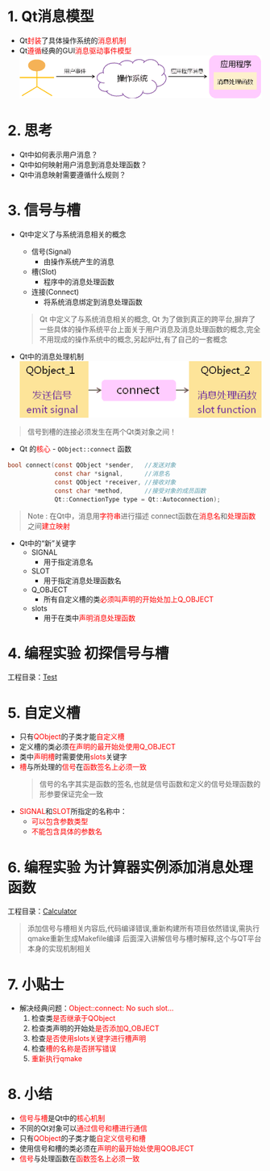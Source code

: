 # 1. Qt消息模型
- Qt<font color=red>封装</font>了具体操作系统的<font color=red>消息机制</font>
- Qt<font color=red>遵循</font>经典的GUI<font color=red>消息驱动事件模型</font>
![](vx_images/010_1.png)

# 2. 思考
- Qt中如何表示用户消息？
- Qt中如何映射用户消息到消息处理函数？
- Qt中消息映射需要遵循什么规则？

# 3. 信号与槽
- Qt中定义了与系统消息相关的概念
    - 信号(Signal)
        - 由操作系统产生的消息
    - 槽(Slot)
        - 程序中的消息处理函数
    - 连接(Connect)
        - 将系统消息绑定到消息处理函数
    > Qt 中定义了与系统消息相关的概念, Qt 为了做到真正的跨平台,摒弃了一些具体的操作系统平台上面关于用户消息及消息处理函数的概念,完全不用现成的操作系统中的概念,另起炉灶,有了自己的一套概念

- Qt中的消息处理机制
![](vx_images/010_2.png)
> 信号到槽的连接必须发生在两个Qt类对象之间！

- Qt 的<font color=red>核心</font> - `QObject::connect` 函数

```c
bool connect(const QObject *sender,   //发送对象
             const char *signal,      //消息名
             const QObject *receiver, //接收对象
             const char *method,      //接受对象的成员函数
             Qt::ConnectionType type = Qt::Autoconnection);
```
> Note :
> 在Qt中，消息用<font color=red>字符串</font>进行描述
> connect函数在<font color=red>消息名</font>和<font color=red>处理函数</font>之间<font color=red>建立映射</font>

- Qt中的“新”关键字
    - SIGNAL
        - 用于指定消息名
    - SLOT
        - 用于指定消息处理函数名
    - Q_OBJECT
        - 所有自定义槽的类<font color=red>必须叫声明的开始处加上Q_OBJECT</font>
    - slots
        - 用于在类中<font color=red>声明消息处理函数</font>

# 4. 编程实验 初探信号与槽
工程目录：[Test](vx_attachments\010_simple_message_handler\Test)

# 5. 自定义槽
- 只有<font color=red>QObject</font>的子类才能<font color=red>自定义槽</font>
- 定义槽的类必须<font color=red>在声明的最开始处使用Q_OBJECT</font>
- 类中<font color=red>声明槽</font>时需要使用<font color=red>slots</font>关键字
- <font color=red>槽</font>与所处理的<font color=red>信号</font>在<font color=red>函数签名上必须一致</font>
    > 信号的名字其实是函数的签名,也就是信号函数和定义的信号处理函数的形参要保证完全一致
- <font color=red>SIGNAL</font>和<font color=red>SLOT</font>所指定的名称中：
    - <font color=red>可以包含参数类型</font>
    - <font color=red>不能包含具体的参数名</font>

# 6. 编程实验 为计算器实例添加消息处理函数
工程目录：[Calculator](vx_attachments\010_simple_message_handler\Calculator)

> 添加信号与槽相关内容后,代码编译错误,重新构建所有项目依然错误,需执行qmake重新生成Makefile编译
后面深入讲解信号与槽时解释,这个与QT平台本身的实现机制相关

# 7. 小贴士
- 解决经典问题：<font color=red>Object::connect: No such slot...</font>
    1. 检查类<font color=red>是否继承于QObject</font>
    2. 检查类声明的开始处<font color=red>是否添加Q_OBJECT</font>
    3. 检查<font color=red>是否使用slots关键字进行槽声明</font>
    4. 检查<font color=red>槽的名称是否拼写错误</font>
    5. <font color=red>重新执行qmake</font>

# 8. 小结
- <font color=red>信号与槽</font>是Qt中的<font color=red>核心机制</font>
- 不同的Qt对象可以<font color=red>通过信号和槽进行通信</font>
- 只有<font color=red>QObject</font>的子类才能<font color=red>自定义信号和槽</font>
- 使用信号和槽的类必须在<font color=red>声明的最开始处使用QOBJECT</font>
- <font color=red>信号</font>与处理函数在<font color=red>函数签名上必须一致</font>
